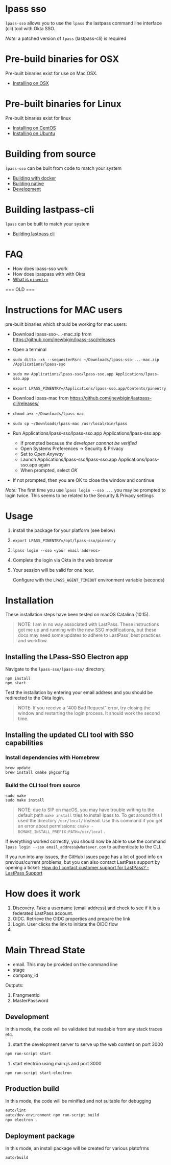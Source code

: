 # lpass sso

`lpass-sso` allows you to use the `lpass` the lastpass command line interface (cli) tool with Okta SSO.

*Note:* a patched version of `lpass` (lastpass-cli) is required

# Pre-build binaries for OSX

Pre-built binaries exist for use on Mac OSX.
* [Installing on OSX](docs/install-osx.md)

# Pre-built binaries for Linux

Pre-built binaries exist for linux
* [Installing on CentOS](docs/install-centos.md)
* [Installing on Ubuntu](docs/install-ubuntu.md)

# Building from source
`lpass-sso` can be built from code to match your system
* [Building with docker](docs/build-with-docker.md)
* [Building native](docs/build-native.md)
* [Development](docs/development.md)

# Building lastpass-cli
`lpass` can be built to match your system

* [Building lastpass cli](docs/build-lastpass-cli.md)

# FAQ
* How does lpass-sso work
* How does lpaspass with with Okta
* [What is `pinentry`](docs/pinentry.md)


=== OLD ===

# Instructions for MAC users

pre-built binaries which should be working for mac users:

* Download lpass-sso-...-mac.zip from https://github.com/jnewbigin/lpass-sso/releases
* Open a terminal
* `sudo ditto -xk --sequesterRsrc ~/Downloads/lpass-sso-...-mac.zip /Applications/lpass-sso`
* `sudo mv Applications/lpass-sso/lpass-sso.app Applications/lpass-sso.app`
* `export LPASS_PINENTRY=/Applications/lpass-sso.app/Contents/pinentry`
* Download lpass-mac from https://github.com/jnewbigin/lastpass-cli/releases/
* `chmod a+x ~/Downloads/lpass-mac`
* `sudo cp ~/Downloads/lpass-mac /usr/local/bin/lpass`

* Run Applications/lpass-sso/lpass-sso.app Applications/lpass-sso.app
  * If prompted because _the developer cannnot be verified_
  * Open Systems Preferences -> Security & Privacy
  * Set to _Open Anyway_
  * Launch Applications/lpass-sso/lpass-sso.app Applications/lpass-sso.app again
  * When prompted, select _OK_
* If not prompted, then you are OK to close the window and continue

*Note:* The first time you use `lpass login --sso ...` you may be prompted to login twice. This seems to be related to the Security & Privacy settings

# Usage

1. install the package for your platform (see below)

1. `export LPASS_PINENTRY=/opt/lpass-sso/pinentry`

1. `lpass login --sso <your email address>`

1. Complete the login via Okta in the web browser

1. Your session will be valid for one hour.

   Configure with the `LPASS_AGENT_TIMEOUT` environment variable (seconds)

# Installation

These installation steps have been tested on macOS Catalina (10.15).

> NOTE: I am in no way associated with LastPass. These instructions got me up and running with the new SSO modifications, but these docs may need some updates to adhere to LastPass’ best practices and workflow.  

## Installing the LPass-SSO Electron app
Navigate to the `lpass-sso/lpass-sso/` directory.

```
npm install
npm start
```

Test the installation by entering your email address and you should be redirected to the Okta login.

> NOTE: If you receive a “400 Bad Request” error, try closing the window and restarting the login process. It should work the second time.  

## Installing the updated CLI tool with SSO capabilities
### Install dependencies with Homebrew
```
brew update
brew install cmake pkgconfig
```

### Build the CLI tool from source
```
sudo make
sudo make install
```

> NOTE: due to SIP on macOS, you may have trouble writing to the default path `make install` tries to install lpass to. To get around this I used the directory `/usr/local/` instead. Use this command if you get an error about permissions: `cmake -DCMAKE_INSTALL_PREFIX:PATH=/usr/local` .   

If everything worked correctly, you should now be able to use the command `lpass login --sso email_address@whatever.com` to authenticate to the CLI.

If you run into any issues, the GitHub Issues page has a lot of good info on previous/current problems, but you can also contact LastPass support by opening a ticket: [How do I contact customer support for LastPass? - LastPass Support](https://support.logmeininc.com/lastpass/help/how-do-i-contact-customer-support-for-lastpass-lp010121)

# How does it work

1. Discovery. Take a username (email address) and check to see if it is a federated LastPass account.
1. OIDC. Retrieve the OIDC properties and prepare the link
1. Login. User clicks the link to initiate the OIDC flow
1.

##


# Main Thread State

* email. This may be provided on the command line
* stage
* company_id

Outputs:
1. FrangmentId
1. MasterPassword

## Development

In this mode, the code will be validated but readable from any stack traces etc.

1. start the development server to serve up the web content on port 3000
```bash
npm run-script start
```
1. start electron using main.js and port 3000
```bash
npm run-script start-electron
```

## Production build

In this mode, the code will be minified and not suitable for debugging
```bash
auto/lint
auto/dev-environment npm run-script build
npx electron .
```

## Deployment package

In this mode, an install package will be created for various platofrms

```bash
auto/build
```
